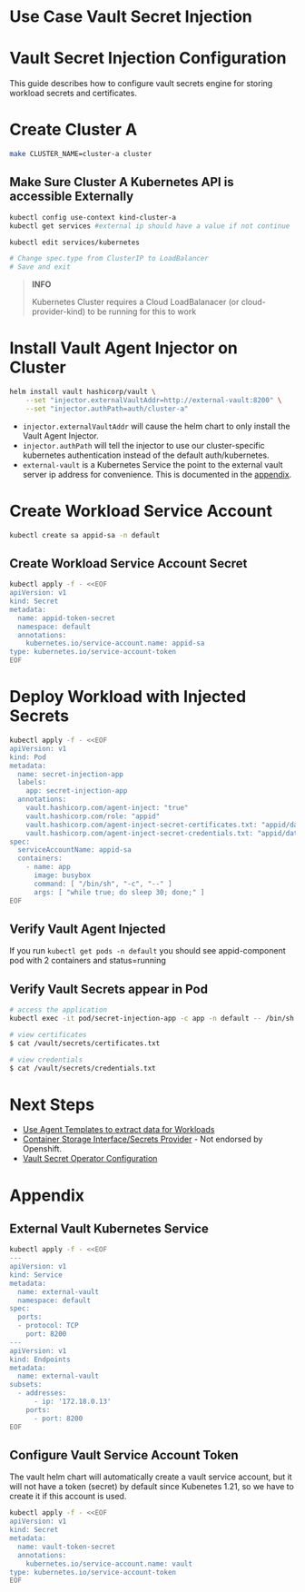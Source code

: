 # Use Case Vault Secret Injection

# Vault Secret Injection Configuration
This guide describes how to configure vault secrets engine for storing workload secrets and  certificates.

# Create Cluster A

```bash
make CLUSTER_NAME=cluster-a cluster
```

## Make Sure Cluster A Kubernetes API is accessible Externally

```bash
kubectl config use-context kind-cluster-a
kubectl get services #external ip should have a value if not continue

kubectl edit services/kubernetes

# Change spec.type from ClusterIP to LoadBalancer
# Save and exit
```

> **INFO**
>
> Kubernetes Cluster requires a Cloud LoadBalanacer (or cloud-provider-kind) to be running for this to work
>

# Install Vault Agent Injector on Cluster
```bash
helm install vault hashicorp/vault \
    --set "injector.externalVaultAddr=http://external-vault:8200" \
    --set "injector.authPath=auth/cluster-a"
```
- `injector.externalVaultAddr` will cause the helm chart to only install the Vault Agent Injector.
- `injector.authPath` will tell the injector to use our cluster-specific kubernetes authentication instead of the default auth/kubernetes.
- `external-vault` is a Kubernetes Service the point to the external vault server ip address for convenience. This is documented in the [appendix](#external-vault-kubernetes-service).

# Create Workload Service Account
```bash
kubectl create sa appid-sa -n default
```

## Create Workload Service Account Secret
```bash
kubectl apply -f - <<EOF
apiVersion: v1
kind: Secret
metadata:
  name: appid-token-secret
  namespace: default
  annotations:
    kubernetes.io/service-account.name: appid-sa
type: kubernetes.io/service-account-token
EOF
```

# Deploy Workload with Injected Secrets

```bash
kubectl apply -f - <<EOF
apiVersion: v1
kind: Pod
metadata:
  name: secret-injection-app
  labels:
    app: secret-injection-app
  annotations:
    vault.hashicorp.com/agent-inject: "true"
    vault.hashicorp.com/role: "appid"
    vault.hashicorp.com/agent-inject-secret-certificates.txt: "appid/data/component/certificates"
    vault.hashicorp.com/agent-inject-secret-credentials.txt: "appid/data/component/credentials"
spec:
  serviceAccountName: appid-sa
  containers:
    - name: app
      image: busybox
      command: [ "/bin/sh", "-c", "--" ]
      args: [ "while true; do sleep 30; done;" ]      
EOF
```

## Verify Vault Agent Injected
If you run `kubectl get pods -n default` you should see appid-component pod with 2 containers and status=running

## Verify Vault Secrets appear in Pod
```bash
# access the application
kubectl exec -it pod/secret-injection-app -c app -n default -- /bin/sh

# view certificates
$ cat /vault/secrets/certificates.txt

# view credentials
$ cat /vault/secrets/credentials.txt
```

# Next Steps

- [Use Agent Templates to extract data for Workloads](https://developer.hashicorp.com/vault/tutorials/kubernetes/kubernetes-sidecar#apply-a-template-to-the-injected-secrets)
- [Container Storage Interface/Secrets Provider](https://developer.hashicorp.com/vault/tutorials/kubernetes/kubernetes-secret-store-driver) - Not endorsed by Openshift.
- [Vault Secret Operator Configuration](./vault-secret-operator.md)

# Appendix

## External Vault Kubernetes Service
```bash
kubectl apply -f - <<EOF
---
apiVersion: v1
kind: Service
metadata:
  name: external-vault
  namespace: default
spec:
  ports:
  - protocol: TCP
    port: 8200
---
apiVersion: v1
kind: Endpoints
metadata:
  name: external-vault
subsets:
  - addresses:
      - ip: '172.18.0.13'
    ports:
      - port: 8200
EOF
```

## Configure Vault Service Account Token
The vault helm chart will automatically create a vault service account, but it will not have a token (secret) by default since Kubenetes 1.21, so we have to create it if this account is used.

```bash
kubectl apply -f - <<EOF
apiVersion: v1
kind: Secret
metadata:
  name: vault-token-secret
  annotations:
    kubernetes.io/service-account.name: vault
type: kubernetes.io/service-account-token
EOF
```
